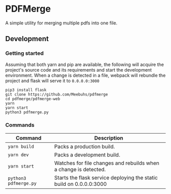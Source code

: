 # PDFMerge

A simple utility for merging multiple pdfs into one file.

## Development

### Getting started

Assuming that both yarn and pip are available, the following will acquire the project's source code and its requirements
and start the development environment. When a change is detected in a file, webpack will rebundle the project and flask 
will serve it to `0.0.0.0:3000`

```
pip3 install flask
git clone https://github.com/Meebuhs/pdfmerge
cd pdfmerge/pdfmerge-web
yarn
yarn start
python3 pdfmerge.py
```

### Commands

| Command               | Description                                                         |
| --------------------- | ------------------------------------------------------------------- |
|`yarn build`           | Packs a production build.                                           |
|`yarn dev`             | Packs a development build.                                          |
|`yarn start`           | Watches for file changes and rebuilds when a change is detected.    |
| `python3 pdfmerge.py` | Starts the flask service deploying the static build on 0.0.0.0:3000 |


